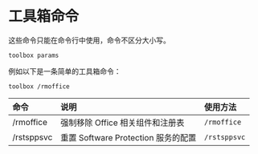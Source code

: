 # 工具箱命令

这些命令只能在命令行中使用，命令不区分大小写。

``` batch
toolbox params
```

例如以下是一条简单的工具箱命令：

``` batch
toolbox /rmoffice
```

| 命令 | 说明 | 使用方法 |
| :--     | :--     | :--       |
| /rmoffice         | 强制移除 Office 相关组件和注册表 | `/rmoffice` |
| /rstsppsvc        | 重置 Software Protection 服务的配置 | `/rstsppsvc` |
